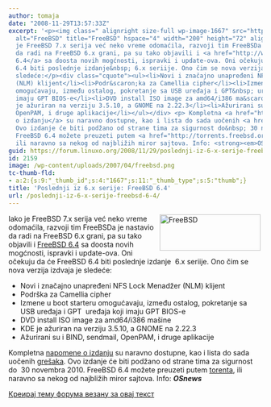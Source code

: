 ```yaml
---
author: tomaja
date: "2008-11-29T13:57:33Z"
excerpt: '<p><img class=" alignright size-full wp-image-1667" src="https://linuxo.org/wp-content/uploads/2007/04/freebsd.png"
  alt="FreeBSD" title="FreeBSD" hspace="4" width="200" height="72" align="right" />Iako
  je FreeBSD 7.x serija već neko vreme odomaćila, razvoji tim FreeBSDa je nastavio
  da radi na FreeBSD 6.x grani, pa su tako objavili i <a href="http://www.freebsd.org/releases/6.4R/announce.html">FreeBSD
  6.4</a> sa doosta novih mogćnosti, ispravki i update-ova. Oni očekuju da će FreeBSD
  6.4 biti poslednje izdanje&nbsp; 6.x seriije. Ono čim se nova verzija izdvaja je
  sledeće:</p><div class="cquote"><ul><li>Novi i značajno unapređeni NFS Lock Menadžer
  (NLM) klijent</li><li>Podr&scaron;ka za Camellia cipher</li><li>Izmene u boot starteru
  omogućavaju, između ostalog, pokretanje sa USB uređaja i GPT&nbsp; uređaja koji
  imaju GPT BIOS-e</li><li>DVD install ISO image za amd64/i386 ma&scaron;ine<br /></li><li>KDE
  je ažuriran na verziju 3.5.10, a GNOME na 2.22.3</li><li>Ažurirani su i BIND, sendmail,
  OpenPAM, i druge aplikacije</li></ul></div> <p> Kompletna <a href="http://www.freebsd.org/releases/6.4R/relnotes.html">napomene
  o izdanju</a> su naravno dostupne, kao i lista do sada uočenih <a href="http://www.freebsd.org/releases/6.4R/errata.html">gre&scaron;aka</a>.
  Ovo izdanje će biti podžano od strane tima za sigurnost do&nbsp; 30 novembra 2010.
  FreeBSD 6.4 možete preuzeti putem <a href="http://torrents.freebsd.org:8080/">torenta</a>,
  ili naravno sa nekog od najbližih miror sajtova. Info: <strong><em>OSnews</em></strong></p>'
guid: https://forum.linuxo.org/2008/11/29/poslednji-iz-6-x-serije-freebsd-6-4/
id: 2159
image: /wp-content/uploads/2007/04/freebsd.png
tc-thumb-fld:
- a:2:{s:9:"_thumb_id";s:4:"1667";s:11:"_thumb_type";s:5:"thumb";}
title: 'Poslednji iz 6.x serije: FreeBSD 6.4'
url: /poslednji-iz-6-x-serije-freebsd-6-4/
---
```

<img class=" alignright size-full wp-image-1667" src="https://linuxo.org/wp-content/uploads/2007/04/freebsd.png" alt="FreeBSD" title="FreeBSD" hspace="4" width="200" height="72" align="right" />Iako je FreeBSD 7.x serija već neko vreme odomaćila, razvoji tim FreeBSDa je nastavio da radi na FreeBSD 6.x grani, pa su tako objavili i [FreeBSD 6.4](http://www.freebsd.org/releases/6.4R/announce.html) sa doosta novih mogćnosti, ispravki i update-ova. Oni očekuju da će FreeBSD 6.4 biti poslednje izdanje&nbsp; 6.x seriije. Ono čim se nova verzija izdvaja je sledeće:

<div class="cquote">
  <ul>
    <li>
      Novi i značajno unapređeni NFS Lock Menadžer (NLM) klijent
    </li>
    <li>
      Podr&scaron;ka za Camellia cipher
    </li>
    <li>
      Izmene u boot starteru omogućavaju, između ostalog, pokretanje sa USB uređaja i GPT&nbsp; uređaja koji imaju GPT BIOS-e
    </li>
    <li>
      DVD install ISO image za amd64/i386 ma&scaron;ine
    </li>
    <li>
      KDE je ažuriran na verziju 3.5.10, a GNOME na 2.22.3
    </li>
    <li>
      Ažurirani su i BIND, sendmail, OpenPAM, i druge aplikacije
    </li>
  </ul>
</div>

Kompletna [napomene o izdanju](http://www.freebsd.org/releases/6.4R/relnotes.html) su naravno dostupne, kao i lista do sada uočenih [gre&scaron;aka](http://www.freebsd.org/releases/6.4R/errata.html). Ovo izdanje će biti podžano od strane tima za sigurnost do&nbsp; 30 novembra 2010. FreeBSD 6.4 možete preuzeti putem [torenta](http://torrents.freebsd.org:8080/), ili naravno sa nekog od najbližih miror sajtova. Info: **_OSnews_**

<!--break-->

[Креирај тему форума везану за овај текст](https://linuxo.org/nova-tema-na-forumu/?se_pid=2159)